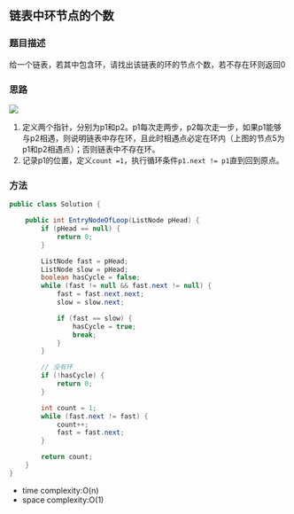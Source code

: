 ## 链表中环节点的个数

### 题目描述

给一个链表，若其中包含环，请找出该链表的环的节点个数，若不存在环则返回0

### 思路

![](https://ws1.sinaimg.cn/large/0062R7s4gy1fyp90id12wj30gb09ct9z.jpg)

1. 定义两个指针，分别为p1和p2。p1每次走两步，p2每次走一步，如果p1能够与p2相遇，则说明链表中存在环，且此时相遇点必定在环内（上图的节点5为p1和p2相遇点）；否则链表中不存在环。
2. 记录p1的位置，定义`count =1`，执行循环条件`p1.next != p1`直到回到原点。


### 方法

```java
public class Solution {

    public int EntryNodeOfLoop(ListNode pHead) {
        if (pHead == null) {
            return 0;
        }

        ListNode fast = pHead;
        ListNode slow = pHead;
        boolean hasCycle = false;
        while (fast != null && fast.next != null) {
            fast = fast.next.next;
            slow = slow.next;

            if (fast == slow) {
                hasCycle = true;
                break;
            }
        }

        // 没有环
        if (!hasCycle) {
            return 0;
        }

        int count = 1;
        while (fast.next != fast) {
            count++;
            fast = fast.next;
        }

        return count;
    }
}
```

- time complexity:O(n)
- space complexity:O(1)
